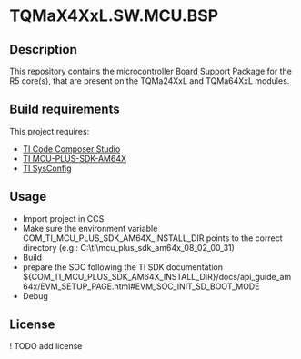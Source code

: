 # TQMaX4XxL.SW.MCU.BSP

## Description
This repository contains the microcontroller Board Support Package for the R5 core(s), that are present on the TQMa24XxL and TQMa64XxL modules.

## Build requirements
This project requires:
- [TI Code Composer Studio](https://www.ti.com/tool/download/CCSTUDIO/11.1.0.00011) 
- [TI MCU-PLUS-SDK-AM64X](https://www.ti.com/tool/download/MCU-PLUS-SDK-AM64X/08.02.00.31)
- [TI SysConfig](https://www.ti.com/tool/download/SYSCONFIG/1.11.0_2225)

## Usage
- Import project in CCS
- Make sure the environment variable COM_TI_MCU_PLUS_SDK_AM64X_INSTALL_DIR points to the correct directory (e.g.: C:\ti\mcu_plus_sdk_am64x_08_02_00_31)
- Build
- prepare the SOC following the TI SDK documentation ${COM_TI_MCU_PLUS_SDK_AM64X_INSTALL_DIR}/docs/api_guide_am64x/EVM_SETUP_PAGE.html#EVM_SOC_INIT_SD_BOOT_MODE
- Debug

## License
! TODO add license